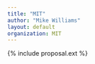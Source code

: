 ```yaml
---
title: "MIT"
author: "Mike Williams"
layout: default
organization: MIT
---
```


{% include proposal.ext %}
